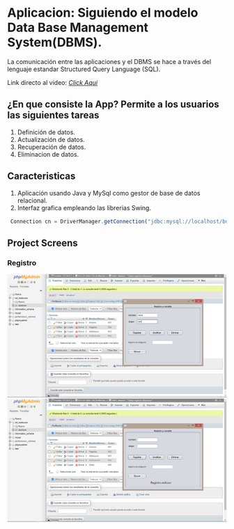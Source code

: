 # Aplicacion:  Siguiendo el modelo Data Base Management System(DBMS).
La comunicación entre las aplicaciones y el DBMS se hace a través del lenguaje estandar Structured Query Language (SQL).


Link directo al video: [_Click Aqui_](https://www.linkedin.com/posts/ivan-s-nu%C3%B1ez_java-mysql-jdbc-activity-6907844171613548544-UweJ/)
## ¿En que consiste la App?  Permite a los usuarios las siguientes tareas
1) Definición de datos.  
2) Actualización de datos.  
3) Recuperación de datos. 
4) Eliminacion de datos.  

## Caracteristicas
1) Aplicación usando Java y MySql como gestor de base de datos relacional.  
2) Interfaz grafica empleando las librerias Swing.  


```JavaScript
 Connection cn = DriverManager.getConnection("jdbc:mysql://localhost/bd_institucion", "root", "");

```

## Project Screens

### Registro
![Home](https://github.com/IvanSebastian21/App-RegistroyConsulta-Java-MySQL-DBMS/blob/main/img/Resgistro.png)
![Home](https://github.com/IvanSebastian21/App-RegistroyConsulta-Java-MySQL-DBMS/blob/main/img/Registro%20Exitoso.png)
